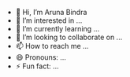 - 👋 Hi, I’m Aruna Bindra
- 👀 I’m interested in ...
- 🌱 I’m currently learning ...
- 💞️ I’m looking to collaborate on ...
- 📫 How to reach me ...
- 😄 Pronouns: ...
- ⚡ Fun fact: ...

<!---
bindraru/bindraru is a ✨ special ✨ repository because its `README.md` (this file) appears on your GitHub profile.
You can click the Preview link to take a look at your changes.
--->
